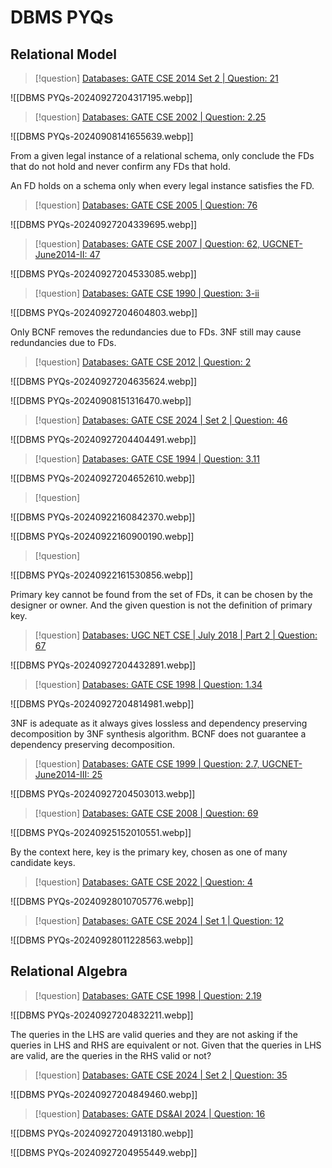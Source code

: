 # DBMS PYQs

## Relational Model


> [!question] 
> [Databases: GATE CSE 2014 Set 2 | Question: 21](https://gateoverflow.in/1978/gate-cse-2014-set-2-question-21)

![[DBMS PYQs-20240927204317195.webp]]


> [!question] 
> [Databases: GATE CSE 2002 | Question: 2.25](https://gateoverflow.in/855/gate-cse-2002-question-2-25)

![[DBMS PYQs-20240908141655639.webp]]

From a given legal instance of a relational schema, only conclude the FDs that do not hold and never confirm any FDs that hold.

An FD holds on a schema only when every legal instance satisfies the FD.

> [!question] 
> [Databases: GATE CSE 2005 | Question: 76](https://gateoverflow.in/1399/gate-cse-2005-question-76)

![[DBMS PYQs-20240927204339695.webp]]


> [!question] 
> [Databases: GATE CSE 2007 | Question: 62, UGCNET-June2014-II: 47](https://gateoverflow.in/1260/gate-cse-2007-question-62-ugcnet-june2014-ii-47)

![[DBMS PYQs-20240927204533085.webp]]

> [!question] 
> [Databases: GATE CSE 1990 | Question: 3-ii](https://gateoverflow.in/84054/gate-cse-1990-question-3-ii)

![[DBMS PYQs-20240927204604803.webp]]

Only BCNF removes the redundancies due to FDs. 3NF still may cause redundancies due to FDs.


> [!question] 
> [Databases: GATE CSE 2012 | Question: 2](https://gateoverflow.in/34/gate-cse-2012-question-2?show=433455#c433455)

![[DBMS PYQs-20240927204635624.webp]]

![[DBMS PYQs-20240908151316470.webp]]


> [!question] 
> [Databases: GATE CSE 2024 | Set 2 | Question: 46](https://gateoverflow.in/422851/gate-cse-2024-set-2-question-46)

![[DBMS PYQs-20240927204404491.webp]]



> [!question] 
> [Databases: GATE CSE 1994 | Question: 3.11](https://gateoverflow.in/2497/gate-cse-1994-question-3-11?show=243071)

![[DBMS PYQs-20240927204652610.webp]]


> [!question] 

![[DBMS PYQs-20240922160842370.webp]]

![[DBMS PYQs-20240922160900190.webp]]


> [!question] 

![[DBMS PYQs-20240922161530856.webp]]


Primary key cannot be found from the set of FDs, it can be chosen by the designer or owner. And the given question is not the definition of primary key.


> [!question] 
> [Databases: UGC NET CSE | July 2018 | Part 2 | Question: 67](https://gateoverflow.in/225819/ugc-net-cse-july-2018-part-2-question-67)

![[DBMS PYQs-20240927204432891.webp]]


> [!question] 
> [Databases: GATE CSE 1998 | Question: 1.34](https://gateoverflow.in/1671/gate-cse-1998-question-1-34)

![[DBMS PYQs-20240927204814981.webp]]


3NF is adequate as it always gives lossless and dependency preserving decomposition by 3NF synthesis algorithm.
BCNF does not guarantee a dependency preserving decomposition.


> [!question] 
> [Databases: GATE CSE 1999 | Question: 2.7, UGCNET-June2014-III: 25](https://gateoverflow.in/1485/gate-cse-1999-question-2-7-ugcnet-june2014-iii-25)

![[DBMS PYQs-20240927204503013.webp]]


> [!question] 
> [Databases: GATE CSE 2008 | Question: 69](https://gateoverflow.in/492/gate-cse-2008-question-69)

![[DBMS PYQs-20240925152010551.webp]]


By the context here, key is the primary key, chosen as one of many candidate keys.


> [!question] 
> [Databases: GATE CSE 2022 | Question: 4](https://gateoverflow.in/371932/gate-cse-2022-question-4)

![[DBMS PYQs-20240928010705776.webp]]


> [!question] 
> [Databases: GATE CSE 2024 | Set 1 | Question: 12](https://gateoverflow.in/422830/gate-cse-2024-set-1-question-12)

![[DBMS PYQs-20240928011228563.webp]]



## Relational Algebra


> [!question] 
> [Databases: GATE CSE 1998 | Question: 2.19](https://gateoverflow.in/1692/gate-cse-1998-question-2-19)

![[DBMS PYQs-20240927204832211.webp]]


The queries in the LHS are valid queries and they are not asking if the queries in LHS and RHS are equivalent or not.
Given that the queries in LHS are valid, are the queries in the RHS valid or not?


> [!question] 
> [Databases: GATE CSE 2024 | Set 2 | Question: 35](https://gateoverflow.in/422862/gate-cse-2024-set-2-question-35)

![[DBMS PYQs-20240927204849460.webp]]


> [!question] 
> [Databases: GATE DS&AI 2024 | Question: 16](https://gateoverflow.in/422946/gate-ds%26ai-2024-question-16)

![[DBMS PYQs-20240927204913180.webp]]



![[DBMS PYQs-20240927204955449.webp]]

